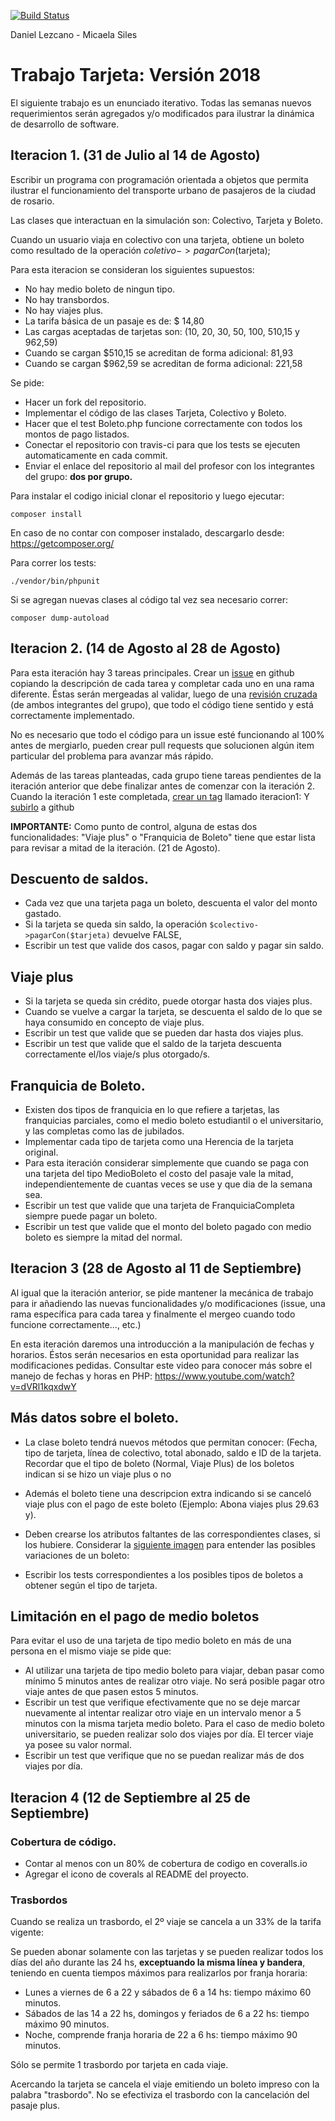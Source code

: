 [![Build Status](https://travis-ci.org/DanielLezcano727/TrabajoTarjeta2018.svg?branch=master)](https://travis-ci.org/DanielLezcano727/TrabajoTarjeta2018)

Daniel Lezcano - Micaela Siles

# Trabajo Tarjeta: Versión 2018

El siguiente trabajo es un enunciado iterativo. Todas las semanas nuevos
requerimientos serán agregados y/o modificados para ilustrar la dinámica de
desarrollo de software.

## Iteracion 1. (31 de Julio al 14 de Agosto)

Escribir un programa con programación orientada a objetos que permita ilustrar
el funcionamiento del transporte urbano de pasajeros de la ciudad de rosario.

Las clases que interactuan en la simulación son: Colectivo, Tarjeta y Boleto.

Cuando un usuario viaja en colectivo con una tarjeta, obtiene un boleto como
resultado de la operación $coletivo->pagarCon($tarjeta);


Para esta iteracion se consideran los siguientes supuestos:

- No hay medio boleto de ningun tipo.
- No hay transbordos.
- No hay viajes plus.
- La tarifa básica de un pasaje es de: $ 14,80
- Las cargas aceptadas de tarjetas son: (10, 20, 30, 50, 100, 510,15 y 962,59)
- Cuando se cargan  $510,15 se acreditan de forma adicional: 81,93
- Cuando se cargan  $962,59 se acreditan de forma adicional: 221,58

Se pide:

- Hacer un fork del repositorio.
- Implementar el código de las clases Tarjeta, Colectivo y Boleto.
- Hacer que el test Boleto.php funcione correctamente con todos los montos de pago listados.
- Conectar el repositorio con travis-ci para que los tests se ejecuten automaticamente en cada commit.
- Enviar el enlace del repositorio al mail del profesor con los integrantes del grupo: **dos por grupo.**


Para instalar el codigo inicial clonar el repositorio y luego ejecutar:

```
composer install
```

En caso de no contar con composer instalado, descargarlo desde: https://getcomposer.org/

Para correr los tests:

```
./vendor/bin/phpunit
```

Si se agregan nuevas clases al código tal vez sea necesario correr:

```
composer dump-autoload
```


## Iteracion 2. (14 de Agosto al 28 de Agosto)


Para esta iteración hay 3 tareas principales. Crear un [issue](https://github.com/dagostinoips/TrabajoTarjeta2018/issues) en github copiando la descripción de cada tarea y completar cada uno en una rama diferente. Éstas serán mergeadas al validar, luego de una [revisión cruzada](https://www.youtube.com/watch?v=HW0RPaJqm4g) (de ambos integrantes del grupo), que todo el código tiene sentido y está correctamente implementado.

No es necesario que todo el código para un issue esté funcionando al 100% antes de mergiarlo, pueden crear pull requests que solucionen algún item particular del problema para avanzar más rápido.

Además de las tareas planteadas, cada grupo tiene tareas pendientes de la iteración anterior que debe finalizar antes de comenzar con la iteración 2. Cuando la iteración 1 este completada, [crear un tag](https://git-scm.com/book/es/v1/Fundamentos-de-Git-Creando-etiquetas#Creando-etiquetas) llamado iteracion1:
Y [subirlo](https://git-scm.com/book/es/v1/Fundamentos-de-Git-Creando-etiquetas#Compartiendo-etiquetas) a github

**IMPORTANTE:** Como punto de control, alguna de estas dos funcionalidades: "Viaje plus" o "Franquicia de Boleto" tiene que estar lista para revisar a mitad de la iteración. (21 de Agosto).

## Descuento de saldos.

- Cada vez que una tarjeta paga un boleto, descuenta el valor del monto gastado.
- Si la tarjeta se queda sin saldo, la operación `$colectivo->pagarCon($tarjeta)` devuelve FALSE,
- Escribir un test que valide dos casos, pagar con saldo y pagar sin saldo.

## Viaje plus

- Si la tarjeta se queda sin crédito, puede otorgar hasta dos viajes plus.
- Cuando se vuelve a cargar la tarjeta, se descuenta el saldo de lo que se haya
consumido en concepto de viaje plus.
- Escribir un test que valide que se pueden dar hasta dos viajes plus.
- Escribir un test que valide que el saldo de la tarjeta descuenta correctamente el/los viaje/s plus otorgado/s.

## Franquicia de Boleto.

- Existen dos tipos de franquicia en lo que refiere a tarjetas, las franquicias
parciales, como el medio boleto estudiantil o el universitario, y las completas
como las de jubilados.
- Implementar cada tipo de tarjeta como una Herencia de la tarjeta original.
- Para esta iteración considerar simplemente que cuando se paga con una tarjeta
del tipo MedioBoleto el costo del pasaje vale la mitad, independientemente de
cuantas veces se use y que dia de la semana sea.
- Escribir un test que valide que una tarjeta de FranquiciaCompleta siempre puede
pagar un boleto.
- Escribir un test que valide que el monto del boleto pagado con medio boleto es siempre la mitad del normal.

 ## Iteracion 3 (28 de Agosto al 11 de Septiembre)


Al igual que la iteración anterior, se pide mantener la mecánica de 
trabajo para ir añadiendo las nuevas funcionalidades y/o modificaciones 
(issue, una rama específica para cada tarea y finalmente el mergeo cuando 
todo funcione correctamente..., etc.)

En esta iteración daremos una introducción a la manipulación de fechas y 
horarios. Éstos serán necesarios en esta oportunidad para realizar las 
modificaciones pedidas. Consultar este video para conocer más sobre el manejo
de fechas y horas en PHP: https://www.youtube.com/watch?v=dVRl1kqxdwY



## Más datos sobre el boleto.

- La clase boleto tendrá nuevos métodos que permitan conocer:
(Fecha, tipo de tarjeta, línea de colectivo, total abonado, saldo e
ID de la tarjeta. Recordar que el tipo de boleto (Normal, Viaje Plus) de los boletos indican si se hizo un viaje plus o no
- Además el boleto tiene una descripcion extra indicando si se canceló viaje plus con el pago de este boleto (Ejemplo: Abona viajes plus 29.63 y).

- Deben crearse los atributos faltantes de las correspondientes clases, si los hubiere.
Considerar la [siguiente imagen](https://github.com/dagostinoips/TrabajoTarjeta2018/issues/4#issuecomment-417055819) para entender las posibles variaciones de un boleto:


- Escribir los tests correspondientes a los posibles tipos de boletos a obtener según el tipo de tarjeta.


## Limitación en el pago de medio boletos

Para evitar el uso de una tarjeta de tipo medio boleto en más de una persona en el mismo viaje se pide que:
- Al utilizar una tarjeta de tipo medio boleto para viajar, deban pasar como mínimo 5 minutos antes de realizar otro viaje. No será posible pagar otro viaje antes de que pasen estos 5 minutos.
- Escribir un test que verifique efectivamente que no se deje marcar nuevamente al intentar realizar otro viaje en un intervalo menor a 5 minutos con la misma tarjeta medio boleto.
Para el caso de medio boleto universitario, se pueden realizar solo dos viajes por día. El tercer viaje ya posee su valor normal.
- Escribir un test que verifique que no se puedan realizar más de dos viajes por día.

## Iteracion 4 (12 de Septiembre al 25 de Septiembre)

### Cobertura de código.

- Contar al menos con un 80% de cobertura de codigo en coveralls.io
- Agregar el icono de coverals al README del proyecto.

### Trasbordos

Cuando se realiza un trasbordo, el 2º viaje se cancela a un 33% de la tarifa vigente:

Se pueden abonar solamente con las tarjetas y se pueden realizar todos los días del año
durante las 24 hs, **exceptuando la misma línea y bandera**, teniendo en cuenta tiempos
máximos para realizarlos por franja horaria:

- Lunes a viernes de 6 a 22 y sábados de 6 a 14 hs: tiempo máximo 60 minutos.
- Sábados de las 14 a 22 hs, domingos y feriados de 6 a 22 hs: tiempo máximo 90
minutos.
- Noche, comprende franja horaria de 22 a 6 hs: tiempo máximo 90 minutos.

Sólo se permite 1 trasbordo por tarjeta en cada viaje.

Acercando la tarjeta se cancela el viaje emitiendo un boleto impreso con la palabra "trasbordo". No se efectiviza el trasbordo
con la cancelación del pasaje plus.

